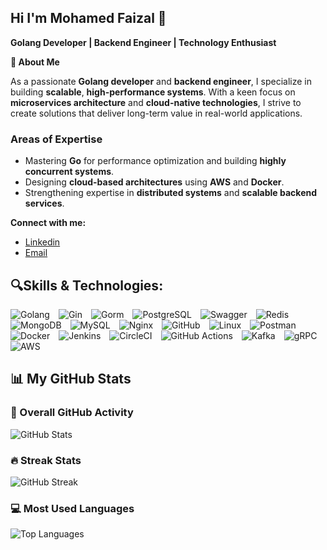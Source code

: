 ## Hi I'm Mohamed Faizal 👋

**Golang Developer | Backend Engineer | Technology Enthusiast**


**🚀 About Me**

  As a passionate **Golang developer** and **backend engineer**, I specialize in building **scalable**, **high-performance systems**. With a keen focus on **microservices architecture** and **cloud-native technologies**, I strive to create solutions that deliver long-term value in real-world applications.


### **Areas of Expertise**
- Mastering **Go** for performance optimization and building **highly concurrent systems**.
- Designing **cloud-based architectures** using **AWS** and **Docker**.
- Strengthening expertise in **distributed systems** and **scalable backend services**.

**Connect with me:**
- [Linkedin](https://www.linkedin.com/in/mohamed-faizal-0a0331242?utm_source=share&utm_campaign=share_via&utm_content=profile&utm_medium=android_app)
- [Email](mailto:faizalmohamed910@gmail.com)

## 🔍Skills & Technologies:
<p align="left">
  <a href="https://golang.org/" target="_blank" style="text-decoration: none; display: inline-block; margin-right: 10px;">
    <img src="https://img.shields.io/badge/Golang-00ADD8?style=for-the-badge&logo=go&logoColor=white" alt="Golang"/>
  </a>
  <a href="https://gin-gonic.com/" target="_blank" style="text-decoration: none; display: inline-block; margin-right: 10px;">
    <img src="https://img.shields.io/badge/Gin-00ADD8?style=for-the-badge&logo=go&logoColor=white" alt="Gin"/>
  </a>
  <a href="https://gorm.io/" target="_blank" style="text-decoration: none; display: inline-block; margin-right: 10px;">
    <img src="https://img.shields.io/badge/Gorm-71992e?style=for-the-badge&logo=gorm&logoColor=white" alt="Gorm"/>
  </a>
  <a href="https://www.postgresql.org/" target="_blank" style="text-decoration: none; display: inline-block; margin-right: 10px;">
    <img src="https://img.shields.io/badge/PostgreSQL-316192?style=for-the-badge&logo=postgresql&logoColor=white" alt="PostgreSQL"/>
  </a>
  <a href="https://swagger.io/" target="_blank" style="text-decoration: none; display: inline-block; margin-right: 10px;">
    <img src="https://img.shields.io/badge/Swagger-85EA2D?style=for-the-badge&logo=swagger&logoColor=black" alt="Swagger"/>
  </a>
  <a href="https://redis.io/" target="_blank" style="text-decoration: none; display: inline-block; margin-right: 10px;">
    <img src="https://img.shields.io/badge/Redis-DC382D?style=for-the-badge&logo=redis&logoColor=white" alt="Redis"/>
  </a>
  <a href="https://www.mongodb.com/" target="_blank" style="text-decoration: none; display: inline-block; margin-right: 10px;">
       <img src="https://img.shields.io/badge/MongoDB-4ea94b?style=for-the-badge&logo=mongodb&logoColor=white" alt="MongoDB"/>
   </a>
   <a href="https://www.mysql.com/" target="_blank" style="text-decoration: none; display: inline-block; margin-right: 10px;">
       <img src="https://img.shields.io/badge/MySQL-00758f?style=for-the-badge&logo=mysql&logoColor=white" alt="MySQL"/>
   </a>
  <a href="https://nginx.org/" target="_blank" style="text-decoration: none; display: inline-block; margin-right: 10px;">
    <img src="https://img.shields.io/badge/Nginx-009639?style=for-the-badge&logo=nginx&logoColor=white" alt="Nginx"/>
  </a>
  <a href="https://github.com/" target="_blank" style="text-decoration: none; display: inline-block; margin-right: 10px;">
    <img src="https://img.shields.io/badge/GitHub-181717?style=for-the-badge&logo=github&logoColor=white" alt="GitHub"/>
  </a>
  <a href="https://www.linux.org/" target="_blank" style="text-decoration: none; display: inline-block; margin-right: 10px;">
    <img src="https://img.shields.io/badge/Linux-FCC624?style=for-the-badge&logo=linux&logoColor=black" alt="Linux"/>
  </a>
  <a href="https://www.postman.com/" target="_blank" style="text-decoration: none; display: inline-block; margin-right: 10px;">
    <img src="https://img.shields.io/badge/Postman-FF6C37?style=for-the-badge&logo=postman&logoColor=white" alt="Postman"/>
  </a>
  <a href="https://www.docker.com/" target="_blank" style="text-decoration: none; display: inline-block; margin-right: 10px;">
    <img src="https://img.shields.io/badge/Docker-2496ED?style=for-the-badge&logo=docker&logoColor=white" alt="Docker"/>
  </a>
  <a href="https://www.jenkins.io/" target="_blank" style="text-decoration: none; display: inline-block; margin-right: 10px;">
    <img src="https://img.shields.io/badge/Jenkins-D24939?style=for-the-badge&logo=jenkins&logoColor=white" alt="Jenkins"/>
  </a>
  <a href="https://circleci.com/" target="_blank" style="text-decoration: none; display: inline-block; margin-right: 10px;">
    <img src="https://img.shields.io/badge/CircleCI-000000?style=for-the-badge&logo=circleci&logoColor=white" alt="CircleCI"/>
  </a>
  <a href="https://github.com/actions" target="_blank" style="text-decoration: none; display: inline-block; margin-right: 10px;">
    <img src="https://img.shields.io/badge/GitHub_Actions-2088FF?style=for-the-badge&logo=github-actions&logoColor=white" alt="GitHub Actions"/>
  </a>
  <a href="https://kafka.apache.org/" target="_blank" style="text-decoration: none; display: inline-block; margin-right: 10px;">
    <img src="https://img.shields.io/badge/Apache_Kafka-231F20?style=for-the-badge&logo=apache-kafka&logoColor=white" alt="Kafka"/>
  </a>
  <a href="https://grpc.io/" target="_blank" style="text-decoration: none; display: inline-block; margin-right: 10px;">
    <img src="https://img.shields.io/badge/gRPC-7A0D0D?style=for-the-badge&logo=grpc&logoColor=white" alt="gRPC"/>
  </a>
  <a href="https://aws.amazon.com/" target="_blank" style="text-decoration: none; display: inline-block; margin-right: 10px;">
    <img src="https://img.shields.io/badge/AWS-232F3E?style=for-the-badge&logo=amazonaws&logoColor=white" alt="AWS"/>
  </a>
</p>

## 📊 My GitHub Stats  

### 🚀 Overall GitHub Activity  
![GitHub Stats](https://github-readme-stats.vercel.app/api?username=MohamedFaizalA&show_icons=true&include_all_commits=true&count_private=true&theme=radical)  

### 🔥 Streak Stats  
![GitHub Streak](https://github-readme-streak-stats.herokuapp.com/?user=MohamedFaizalA&theme=highcontrast)  

### 💻 Most Used Languages  
![Top Languages](https://github-readme-stats.vercel.app/api/top-langs/?username=MohamedFaizalA&layout=compact&theme=tokyonight)   


